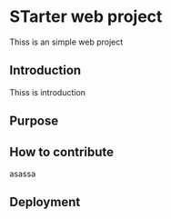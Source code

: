 # STarter web project 
Thiss is an simple web project 
## Introduction 
Thiss is introduction 
## Purpose 

## How to contribute
asassa
## Deployment